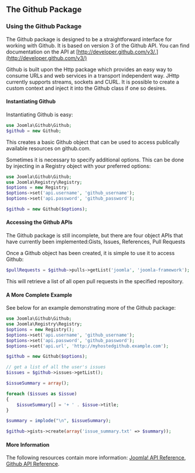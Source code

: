 ## The Github Package

### Using the Github Package

The Github package is designed to be a straightforward interface for
working with Github. It is based on version 3 of the Github API. You can
find documentation on the API at
[http://developer.github.com/v3/.](http://developer.github.com/v3/)

Github is built upon the Http package which provides an easy way to
consume URLs and web services in a transport independent way. JHttp
currently supports streams, sockets and CURL. It is possible to create a
custom context and inject it into the Github class if one so desires.

#### Instantiating Github

Instantiating Github is easy:

```php
use Joomla\Github\Github;
$github = new Github;
```

This creates a basic Github object that can be used to access
publically available resources on github.com.

Sometimes it is necessary to specify additional options. This can be
done by injecting in a Registry object with your preferred options:

```php
use Joomla\Github\Github;
use Joomla\Registry\Registry;
$options = new Registry;
$options->set('api.username', 'github_username');
$options->set('api.password', 'github_password');

$github = new Github($options);
```

#### Accessing the Github APIs

The Github package is still incomplete, but there are four object APIs
that have currently been implemented:Gists, Issues, References, Pull
Requests

Once a Github object has been created, it is simple to use it to access
Github:

```php
$pullRequests = $github->pulls->getList('joomla', 'joomla-framework');
```

This will retrieve a list of all open pull requests in the specified
repository.

#### A More Complete Example

See below for an example demonstrating more of the Github package:

```php
use Joomla\Github\Github;
use Joomla\Registry\Registry;
$options = new Registry();
$options->set('api.username', 'github_username');
$options->set('api.password', 'github_password');
$options->set('api.url', 'http://myhostedgithub.example.com');

$github = new Github($options);

// get a list of all the user's issues
$issues = $github->issues->getList();

$issueSummary = array();

foreach ($issues as $issue)
{
	$issueSummary[] = '+ ' . $issue->title;
}

$summary = implode("\n", $issueSummary);

$github->gists->create(array('issue_summary.txt' => $summary));
```

#### More Information

The following resources contain more information:  [Joomla! API
Reference](http://api.joomla.org), [Github API
Reference](http://developer.github.com).
